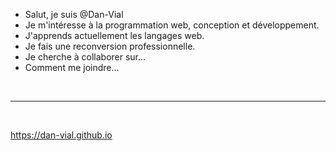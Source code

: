 - Salut, je suis @Dan-Vial
- Je m'intéresse à la programmation web, conception et développement.
- J'apprends actuellement les langages web.
- Je fais une reconversion professionnelle.
- Je cherche à collaborer sur...
- Comment me joindre...

<br>
<hr>
<br>

<a href="https://dan-vial.github.io" target="_blank">https://dan-vial.github.io</a>
<!---
Dan-Vial/Dan-Vial is a ✨ special ✨ repository because its `README.md` (this file) appears on your GitHub profile.
You can click the Preview link to take a look at your changes.
--->
